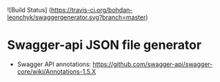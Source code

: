 ![Build Status] (https://travis-ci.org/bohdan-leonchyk/swaggergenerator.svg?branch=master)

# Swagger-api JSON file generator

- Swagger API annotations: https://github.com/swagger-api/swagger-core/wiki/Annotations-1.5.X

